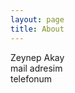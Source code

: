 ```yaml
---
layout: page
title: About
---
```


<p class="intro">
  Zeynep Akay<br/>
  mail adresim<br/>
  telefonum<br/>
</p>